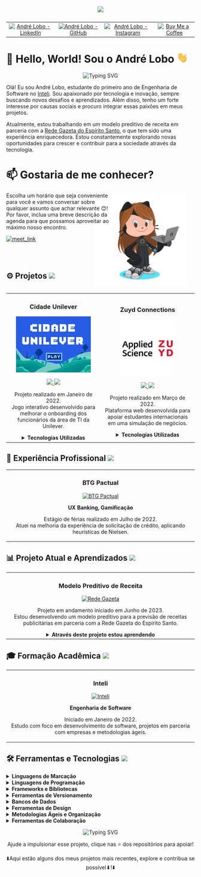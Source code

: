<h1 align="center">
  <img src="https://cardivo.vercel.app/api?name=André%20Lobo&description=Engenheiro%20de%20Software%20em%20formação,%20apaixonado%20por%20tecnologia%20e%20inovação.%20Busco%20desafios%20que%20me%20permitam%20crescer%20e%20contribuir%20para%20projetos%20que%20impactam%20positivamente%20a%20sociedade.&image=https://raw.githubusercontent.com/AndreLobo1/AndreLobo1/main/images/andre_lobo.jpg&backgroundColor=%23ffffff&animation=true" />
</h1>

<table align="center">
  <tr>
    <td align="center" style="padding-right: 10px;">
      <a href="https://www.linkedin.com/in/andre-lobo-dev/" target="_blank">
        <img src="https://bentos.jkominovic.dev/api/v1/bento-cards?url=https%3A%2F%2Fwww.linkedin.com%2Fin%2Fandre-lobo-dev%2F&subtitle=@andre-lobo-dev&size=square" alt="André Lobo - LinkedIn">
      </a>
    </td>
    <td align="center" style="padding-right: 10px;">
      <a href="https://github.com/AndreLobo1" target="_blank">
        <img src="https://bentos.jkominovic.dev/api/v1/bento-cards?url=https%3A%2F%2Fgithub.com%2FAndreLobo1&subtitle=%2FAndreLobo1&size=square" alt="André Lobo - GitHub">
      </a>
    </td>
    <td align="center" style="padding-right: 10px;">
      <a href="https://instagram.com/seu_instagram" target="_blank">
        <img src="https://bentos.jkominovic.dev/api/v1/bento-cards?url=https%3A%2F%2Finstagram.com%2Fseu_instagram&subtitle=@seu_instagram&size=square" alt="André Lobo - Instagram">
      </a>
    </td>
    <td align="center" style="padding-right: 10px;">
      <a href="https://buymeacoffee.com/" target="_blank">
        <img src="https://bentos.jkominovic.dev/api/v1/bento-cards?url=https%3A%2F%2Fbuymeacoffee.com%2F&size=square" alt="Buy Me a Coffee">
      </a>
    </td>
  </tr>
</table>

# 👋 Hello, World! Sou o André Lobo <img src="https://raw.githubusercontent.com/ABSphreak/ABSphreak/master/gifs/Hi.gif" width="30px">

<p align="center">
  <img src="https://readme-typing-svg.herokuapp.com?duration=4000&pause=800&color=195AB4&center=true&vCenter=true&width=500&lines=Engenheiro+de+Software+em+Formação;Eterno+Estudante;Voluntário;Apaixonado+por+Tecnologia" alt="Typing SVG" />
</p>

Olá! Eu sou André Lobo, estudante do primeiro ano de Engenharia de Software no [Inteli](https://www.inteli.edu.br/). Sou apaixonado por tecnologia e inovação, sempre buscando novos desafios e aprendizados. Além disso, tenho um forte interesse por causas sociais e procuro integrar essas paixões em meus projetos.

Atualmente, estou trabalhando em um modelo preditivo de receita em parceria com a [Rede Gazeta do Espírito Santo](https://www.gazetaonline.com.br/), o que tem sido uma experiência enriquecedora. Estou constantemente explorando novas oportunidades para crescer e contribuir para a sociedade através da tecnologia.

# 📫 Gostaria de me conhecer?

<img align="right" src="images/octocat-1723753454918.png" alt="Imagem Reunião" width="250" height="250" style="margin-right: 20px; margin-left: -50px; margin-bottom: 20px;">

Escolha um horário que seja conveniente para você e vamos conversar sobre qualquer assunto que achar relevante 😊! Por favor, inclua uma breve descrição da agenda para que possamos aproveitar ao máximo nosso encontro.

<a href="https://calendly.com/andrelobo/papo-com-andre-lobo" target="_blank">
    <img width="498" alt="meet_link" src="https://user-images.githubusercontent.com/15426564/144297439-f530f383-e73e-41e0-9914-a9b7d3f432e5.png">
</a>

<br><br>


## ⚙️ Projetos <img src="https://media.giphy.com/media/VgCDAzcKvsR6OM0uWg/giphy.gif" width="50px">
<div align="center">
  <table>
    <tr>
      <td width="50%">
        <h3 align="center">Cidade Unilever</h3>
        <div align="center">  
          <a href='#'>
            <img src="images/cidadeUnilever.jpg" alt="Cidade Unilever" height="150" />
          </a>
          <p>
            <a href="https://github.com/your-repo-url" target="_blank">
              <img src="https://img.shields.io/badge/Repo-lightgrey?style=for-the-badge&logo=github"/>
            </a>  
            <a href="#" target="_blank">
              <img src="https://img.shields.io/badge/Live-lightgrey?style=for-the-badge&color=0892d0"/>
            </a>
          </p>
          <p>
            Projeto realizado em Janeiro de 2022. <br> Jogo interativo desenvolvido para melhorar o onboarding dos funcionários da área de TI da Unilever.
          </p>
          <details style="overflow: hidden;">
            <summary><b>Tecnologias Utilizadas</b></summary>
            <div style="display: flex; justify-content: center; flex-wrap: wrap; margin-top: 10px;">
              <img src="https://img.shields.io/badge/HTML5-E34F26?style=for-the-badge&logo=html5&logoColor=white" alt="HTML5">
              <img src="https://img.shields.io/badge/CSS3-1572B6?style=for-the-badge&logo=css3&logoColor=white" alt="CSS3">
              <img src="https://img.shields.io/badge/JavaScript-F7DF1E?style=for-the-badge&logo=javascript&logoColor=black" alt="JavaScript">
              <img src="https://img.shields.io/badge/Node.js-339933?style=for-the-badge&logo=nodedotjs&logoColor=white" alt="Node.js">
              <img src="https://img.shields.io/badge/Phaser-5A0FC8?style=for-the-badge&logo=phaser&logoColor=white" alt="Phaser">
            </div>
          </details>
        </div>
      </td>
      <td width="50%">
        <h3 align="center">Zuyd Connections</h3>
        <div align="center">  
          <a href='#'>
            <img src="images/zuyd.jpg" alt="Zuyd Connections" height="150" />
          </a>
          <p>
            <a href="https://github.com/your-repo-url" target="_blank">
              <img src="https://img.shields.io/badge/Repo-lightgrey?style=for-the-badge&logo=github"/>
            </a>  
            <a href="#" target="_blank">
              <img src="https://img.shields.io/badge/Live-lightgrey?style=for-the-badge&color=0892d0"/>
            </a>
          </p>
          <p>
            Projeto realizado em Março de 2022. <br> Plataforma web desenvolvida para apoiar estudantes internacionais em uma simulação de negócios.
          </p>
          <details style="overflow: hidden;">
            <summary><b>Tecnologias Utilizadas</b></summary>
            <div style="display: flex; justify-content: center; flex-wrap: wrap; margin-top: 10px;">
              <img src="https://img.shields.io/badge/HTML5-E34F26?style=for-the-badge&logo=html5&logoColor=white" alt="HTML5">
              <img src="https://img.shields.io/badge/CSS3-1572B6?style=for-the-badge&logo=css3&logoColor=white" alt="CSS3">
              <img src="https://img.shields.io/badge/JavaScript-F7DF1E?style=for-the-badge&logo=javascript&logoColor=black" alt="JavaScript">
              <img src="https://img.shields.io/badge/Node.js-339933?style=for-the-badge&logo=nodedotjs&logoColor=white" alt="Node.js">
              <img src="https://img.shields.io/badge/Figma-F24E1E?style=for-the-badge&logo=figma&logoColor=white" alt="Figma">
            </div>
          </details>
        </div>
      </td>
    </tr>
  </table>
</div>

## 🏢 Experiência Profissional <img src="https://github.com/TheDudeThatCode/TheDudeThatCode/blob/master/Assets/Developer.gif" height="32px">
<div align="center">
	<table>
		<tr>
			<td width="50%">
				<h3 align="center">BTG Pactual</h3>
				<div align="center">  
					<a href='#'>
						<img src="images/btg_pactual.png" alt="BTG Pactual" height="150" />
					</a>
					<p><strong>UX Banking, Gamificação</strong></p>
          <p>
            Estágio de férias realizado em Julho de 2022. <br> Atuei na melhoria da experiência de solicitação de crédito, aplicando heurísticas de Nielsen.
					</p>
				</div>
        </tr>
	</table>
</div>

## 📊 Projeto Atual e Aprendizados <img src="https://media.giphy.com/media/f9XgHHnPnDjOF1hWpl/giphy.gif" height="32px">
<div align="center">
	<table>
		<tr>
			<td width="50%">
				<h3 align="center">Modelo Preditivo de Receita</h3>
				<div align="center">  
					<a href='#'>
						<img src="images/rede_gazeta.png" alt="Rede Gazeta" height="150" />
					</a>
					<p>
						Projeto em andamento iniciado em Junho de 2023.<br>
						Estou desenvolvendo um modelo preditivo para a previsão de receitas publicitárias em parceria com a Rede Gazeta do Espírito Santo.
					</p>
					<details>
						<summary><b>Através deste projeto estou aprendendo</b></summary>
						<br>
						<table>
							<tr>
								<td><img src="https://upload.wikimedia.org/wikipedia/commons/0/0a/Python.svg" alt="Python" width="50"></td>
								<td><img src="https://upload.wikimedia.org/wikipedia/commons/e/ed/Pandas_logo.svg" alt="Pandas" width="50"></td>
								<td><img src="https://upload.wikimedia.org/wikipedia/commons/3/31/NumPy_logo_2020.svg" alt="NumPy" width="50"></td>
								<td><img src="https://upload.wikimedia.org/wikipedia/commons/4/45/Scikit_learn_logo_small.svg" alt="Scikit-learn" width="50"></td>
								<td><img src="https://upload.wikimedia.org/wikipedia/commons/3/38/TensorFlow_logo.svg" alt="TensorFlow" width="50"></td>
								<td><img src="https://upload.wikimedia.org/wikipedia/commons/1/1b/R_logo.svg" alt="R" width="50"></td>
							</tr>
						</table>
					</details>
				</div>
			</td>
		</tr>
	</table>
</div>

## 🎓 Formação Acadêmica <img src="https://github.com/TheDudeThatCode/TheDudeThatCode/blob/master/Assets/Book.gif" height="32px">
<div align="center">
	<table>
		<tr>
			<td width="50%">
				<h3 align="center">Inteli</h3>
				<div align="center">  
					<a href='#' target="_blank">
						<img src="images/inteli_logo.png" alt="Inteli" height="150" />
					</a>
					<p><strong>Engenharia de Software</strong></p>
          <p>Iniciado em Janeiro de 2022. <br> Estudo com foco em desenvolvimento de software, projetos em parceria com empresas e metodologias ágeis.</p>
				</div>
        </tr>
	</table>
</div>

## 🛠️ Ferramentas e Tecnologias <img src="https://github.com/TheDudeThatCode/TheDudeThatCode/blob/master/Assets/tools.gif" height="30px">

<details>
  <summary><b>Linguagens de Marcação</b></summary>
  <br>
  <table>
    <tr>
      <td><img src="https://img.shields.io/badge/HTML-E34F26?style=for-the-badge&logo=html5&logoColor=white" alt="HTML"></td>
      <td><img src="https://img.shields.io/badge/Markdown-000000?style=for-the-badge&logo=markdown&logoColor=white" alt="Markdown"></td>
      <td><img src="https://img.shields.io/badge/CSS-1572B6?style=for-the-badge&logo=css3&logoColor=white" alt="CSS"></td>
    </tr>
  </table>
</details>

<details>
  <summary><b>Linguagens de Programação</b></summary>
  <br>
  <table>
    <tr>
      <td><img src="https://img.shields.io/badge/JavaScript-F7DF1E?style=for-the-badge&logo=javascript&logoColor=black" alt="JavaScript"></td>
      <td><img src="https://img.shields.io/badge/SQL-003B57?style=for-the-badge&logo=sql&logoColor=white" alt="SQL"></td>
    </tr>
  </table>
</details>

<details>
  <summary><b>Frameworks e Bibliotecas</b></summary>
  <br>
  <table>
    <tr>
      <td><img src="https://img.shields.io/badge/Node.js-339933?style=for-the-badge&logo=node-dot-js&logoColor=white" alt="Node.js"></td>
      <td><img src="https://img.shields.io/badge/NPM-CB3837?style=for-the-badge&logo=npm&logoColor=white" alt="NPM"></td>
      <td><img src="https://img.shields.io/badge/Sails.js-000000?style=for-the-badge&logo=sails&logoColor=white" alt="Sails.js"></td>
    </tr>
    <tr>
      <td><img src="https://img.shields.io/badge/Mocha-8D6748?style=for-the-badge&logo=mocha&logoColor=white" alt="Mocha"></td>
      <td><img src="https://img.shields.io/badge/Sinon.js-003E54?style=for-the-badge&logo=sinon&logoColor=white" alt="Sinon.js"></td>
      <td><img src="https://img.shields.io/badge/Phaser-5A0FC8?style=for-the-badge&logo=phaser&logoColor=white" alt="Phaser"></td>
    </tr>
    <tr>
      <td><img src="https://img.shields.io/badge/Libra_Sprite-00A3E0?style=for-the-badge" alt="Libra Sprite"></td>
      <td><img src="https://img.shields.io/badge/Tiled-58A6FF?style=for-the-badge" alt="Tiled"></td>
    </tr>
  </table>
</details>

<details>
  <summary><b>Ferramentas de Versionamento</b></summary>
  <br>
  <table>
    <tr>
      <td><img src="https://img.shields.io/badge/Git-F05032?style=for-the-badge&logo=git&logoColor=white" alt="Git"></td>
      <td><img src="https://img.shields.io/badge/GitHub-181717?style=for-the-badge&logo=github&logoColor=white" alt="GitHub"></td>
      <td><img src="https://img.shields.io/badge/Gitflow-563D7C?style=for-the-badge" alt="Gitflow"></td>
    </tr>
  </table>
</details>

<details>
  <summary><b>Bancos de Dados</b></summary>
  <br>
  <table>
    <tr>
      <td><img src="https://img.shields.io/badge/PostgreSQL-336791?style=for-the-badge&logo=postgresql&logoColor=white" alt="PostgreSQL"></td>
      <td><img src="https://img.shields.io/badge/DBeaver-1B1B1B?style=for-the-badge&logo=dbeaver&logoColor=white" alt="DBeaver"></td>
    </tr>
  </table>
</details>

<details>
  <summary><b>Ferramentas de Design</b></summary>
  <br>
  <table>
    <tr>
      <td><img src="https://img.shields.io/badge/Canva-00C4CC?style=for-the-badge&logo=canva&logoColor=white" alt="Canva"></td>
      <td><img src="https://img.shields.io/badge/Figma-F24E1E?style=for-the-badge&logo=figma&logoColor=white" alt="Figma"></td>
    </tr>
  </table>
</details>

<details>
  <summary><b>Metodologias Ágeis e Organização</b></summary>
  <br>
  <table>
    <tr>
      <td><img src="https://img.shields.io/badge/Scrum-FF6F00?style=for-the-badge&logo=scrum&logoColor=white" alt="Scrum"></td>
      <td><img src="https://img.shields.io/badge/Kanban-0097A7?style=for-the-badge&logo=kanban&logoColor=white" alt="Kanban"></td>
      <td><img src="https://img.shields.io/badge/Agile-FF4500?style=for-the-badge" alt="Agile"></td>
    </tr>
    <tr>
      <td><img src="https://img.shields.io/badge/GitHub_Copilot-1DBF73?style=for-the-badge&logo=githubcopilot&logoColor=white" alt="GitHub Copilot"></td>
      <td><img src="https://img.shields.io/badge/ChatGPT-34A853?style=for-the-badge&logo=chatgpt&logoColor=white" alt="ChatGPT"></td>
      <td><img src="https://img.shields.io/badge/Padrão_AAA_(Arrange--Act--Assert)-7F8C8D?style=for-the-badge&logo=testing&logoColor=white" alt="Padrão AAA"></td>
    </tr>
    <tr>
      <td><img src="https://img.shields.io/badge/MVC_(Model--View--Controller)-E34F26?style=for-the-badge&logo=architecture&logoColor=white" alt="MVC"></td>
    </tr>
  </table>
</details>

<details>
  <summary><b>Ferramentas de Colaboração</b></summary>
  <br>
  <table>
    <tr>
      <td><img src="https://img.shields.io/badge/Slack-4A154B?style=for-the-badge&logo=slack&logoColor=white" alt="Slack"></td>
      <td><img src="https://img.shields.io/badge/VS_Code-007ACC?style=for-the-badge&logo=visualstudiocode&logoColor=white" alt="Visual Studio Code"></td>
    </tr>
  </table>
</details>

<p align="center">
  <img src="https://readme-typing-svg.herokuapp.com?font=Roboto&size=24&duration=3000&pause=1000&color=195AB4&center=true&vCenter=true&width=435&lines=Obrigado+pela+visita!+Volte+sempre!" alt="Typing SVG" />
</p>

<p align="center">Ajude a impulsionar esse projeto, clique nas ⭐ dos repositórios para apoiar!</p>

<p align="center">⬇️Aqui estão alguns dos meus projetos mais recentes, explore e contribua se possível⬇!⬇️</p>
